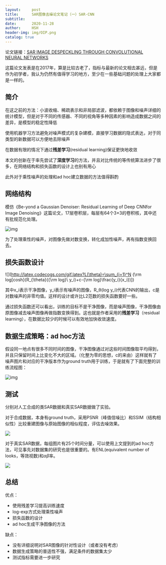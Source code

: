 ```yaml
---
layout:     post
title:      SAR图像去噪论文笔记（一）SAR-CNN
subtitle:   
date:       2020-11-28
author:     HSH
header-img: img/OIP.png
catalog: true
---
```


论文链接：[SAR IMAGE DESPECKLING THROUGH CONVOLUTIONAL NEURAL NETWORKS](https://arxiv.org/pdf/1704.00275.pdf)

这篇论文发表是在2017年，算是比较古老了，指标与最新的论文相去甚远，但是作为初学者，我认为仍然有值得学习的地方，至少在一些基础问题的处理上大家都是一样的。

## 简介

在这之前的方法：小波收缩、稀疏表示和非局部滤波，都依赖于图像和噪声详细的统计模型，但是对于不同的传感器、不同的视角等多种因素的影响造成数据之间的差异，是模型的稳定性降低

使用机器学习方法避免对噪声模式的复杂建模，直接学习数据的隐式表达，对于同类型的新数据可以方便地去除噪声

在数据有限的情况下通过**残差学习**(residual learning)保证更快地收敛

本文的创新在于率先尝试了**深度学习**的方法，并且对比传统的等传统算法进步了很多，在网络结构和损失函数的设计上也别有用心

此外对于乘性噪声的处理和ad hoc建立数据的方法值得斟酌

## 网络结构

模仿《Be-yond a Gaussian Denoiser: Residual Learning of Deep CNNfor Image Denoising》这篇论文，17层卷积层，每层有64个3×3的卷积核，其中还有批规范化处理。

![img](https://i.bmp.ovh/imgs/2020/11/5efca1821b180aaa.png)

为了处理乘性的噪声，对图像先做对数变换，转化成加性噪声，再有指数变换回去。

## 损失函数设计

![](http://latex.codecogs.com/gif.latex?L(\theta)=\sum_{i=1}^N {\rm log[cosh}(R_{\theta}({\rm log}\ y_i)+c-{\rm log}\frac{y_i}{x_i})])

其中x_i表示干净图像，y_i表示有噪声的图像，R_θ(log  y_i)代表CNN的输出，c是对数噪声的非零均值。这样的设计或许比L2范数的损失函数要好一些。

通过损失函数还可以看出，训练的目标不是干净图像，而是噪声图像，干净图像由原图像减去噪声图像再做指数变换得到。这也就是作者采用的**残差学习**（residual learning），在数据比较少的时候可以有效地加快收敛速度。

## 数据生成策略：ad hoc方法

假设同一地点有很多不同时间的图像，干净图像通过对这些时间图像取平均得到，并且只保留时间上比变化不大的区域。（化整为零的思想，c的来由）这样就有了噪声图片和对应的干净版本作为ground truth用于训练，于是就有了下面完整的训练流程图：

![img](https://i.bmp.ovh/imgs/2020/11/f90ecbe38ac7db26.png)

## 测试

分别对人工合成的类SAR数据和真实SAR数据做了实验。

对于合成数据，本身有ground truth，采用PSNR（峰值信噪比）和SSIM（结构相似性）比较重建图像与原始图像的相似程度，评估去噪效果。

![](https://i.bmp.ovh/imgs/2020/11/bafffb2c26c61c04.png)

对于真实SAR数据，每组图片有25个时间分量，可以使用上文提到的ad hoc方法，可见事先对数据集的研究也是很重要的。有ENL(equivalent number of looks，等效视数)和*αβ*率。

![](https://i.bmp.ovh/imgs/2020/11/20721114eb6be71b.png)

## 总结

优点：

+ 使用残差学习提高训练速度
+ log-exp方式处理乘性噪声
+ 损失函数的设计
+ ad hoc生成干净图像的方法

缺点：

+ 没有详细说明对SAR图像的针对性设计（或者没有考虑）
+ 数据生成策略的普适性不强，满足条件的数据集太少
+ 测试指标需要进一步研究